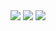 <div align="center">
  <img src="https://capsule-render.vercel.app/api?type=venom&color=auto&height=300&section=header&text=Chori's%20Github&fontSize=90" />
  <img src="https://github-readme-stats.vercel.app/api/top-langs/?username=ChoriDev&layout=compact">
  <img src="https://github-readme-stats.vercel.app/api?username=ChoriDev&theme=dark&show_icons=true" />  
</div>

<!--
**ChoriDev/ChoriDev** is a ✨ _special_ ✨ repository because its `README.md` (this file) appears on your GitHub profile.

Here are some ideas to get you started:

- 🔭 I’m currently working on ...
- 🌱 I’m currently learning ...
- 👯 I’m looking to collaborate on ...
- 🤔 I’m looking for help with ...
- 💬 Ask me about ...
- 📫 How to reach me: ...
- 😄 Pronouns: ...
- ⚡ Fun fact: ...
-->
